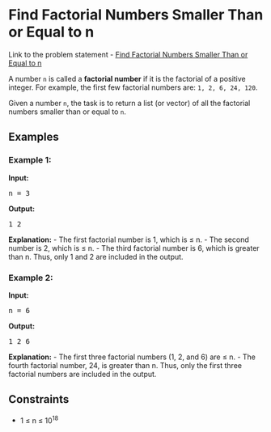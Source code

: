 <h1>Find Factorial Numbers Smaller Than or Equal to n</h1>

<p> Link to the problem statement - <a href="https://www.geeksforgeeks.org/problems/find-all-factorial-numbers-less-than-or-equal-to-n3548/0">Find Factorial Numbers Smaller Than or Equal to n</a></p>

<p>A number <code>n</code> is called a <strong>factorial number</strong> if it is the factorial of a positive integer. For example, the first few factorial numbers are: <code>1, 2, 6, 24, 120</code>.</p>

<p>Given a number <code>n</code>, the task is to return a list (or vector) of all the factorial numbers smaller than or equal to <code>n</code>.</p>

<h2>Examples</h2>

<h3>Example 1:</h3>
<p><strong>Input:</strong></p>
<pre>n = 3</pre>
<p><strong>Output:</strong></p>
<pre>1 2</pre>
<p><strong>Explanation:</strong> 
- The first factorial number is 1, which is ≤ n.  
- The second number is 2, which is ≤ n.  
- The third factorial number is 6, which is greater than n.  
Thus, only 1 and 2 are included in the output.</p>

<h3>Example 2:</h3>
<p><strong>Input:</strong></p>
<pre>n = 6</pre>
<p><strong>Output:</strong></p>
<pre>1 2 6</pre>
<p><strong>Explanation:</strong> 
- The first three factorial numbers (1, 2, and 6) are ≤ n.  
- The fourth factorial number, 24, is greater than n.  
Thus, only the first three factorial numbers are included in the output.</p>

<h2>Constraints</h2>
<ul>
  <li>1 ≤ n ≤ 10<sup>18</sup></li>
</ul>
